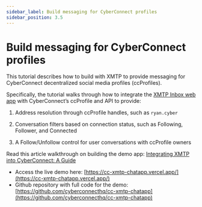 ```yaml
---
sidebar_label: Build messaging for CyberConnect profiles
sidebar_position: 3.5
---
```


# Build messaging for CyberConnect profiles

This tutorial describes how to build with XMTP to provide messaging for CyberConnect decentralized social media profiles (ccProfiles).

Specifically, the tutorial walks through how to integrate the [XMTP Inbox web app](https://github.com/xmtp-labs/xmtp-inbox-web) with CyberConnect’s ccProfile and API to provide:

1. Address resolution through ccProfile handles, such as `ryan.cyber`

2. Conversation filters based on connection status, such as Following, Follower, and Connected

3. A Follow/Unfollow control for user conversations with ccProfile owners

Read this article walkthrough on building the demo app: [Integrating XMTP into CyberConnect: A Guide](https://cyberconnect.hashnode.dev/integrating-xmtp-into-cyberconnect-a-guide)
- Access the live demo here: [https://cc-xmtp-chatapp.vercel.app/](https://cc-xmtp-chatapp.vercel.app/)
- Github repository with full code for the demo: [https://github.com/cyberconnecthq/cc-xmtp-chatapp](https://github.com/cyberconnecthq/cc-xmtp-chatapp)
